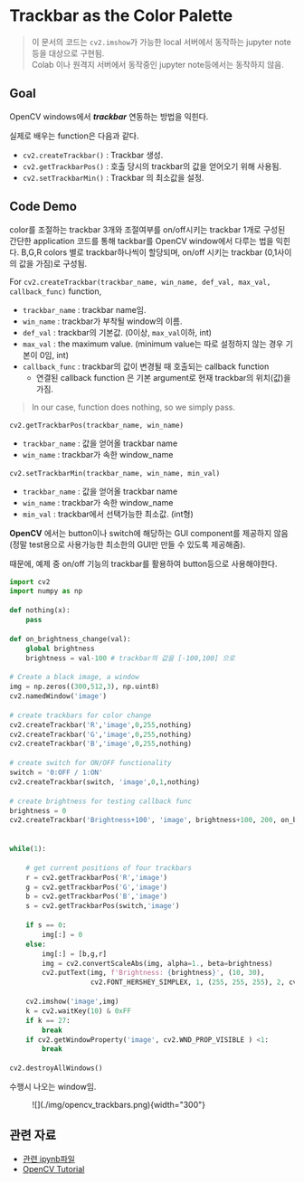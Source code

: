 # Trackbar as the Color Palette

> 이 문서의 코드는 `cv2.imshow`가 가능한 local 서버에서 동작하는 jupyter note 등을 대상으로 구현됨.  
> Colab 이나 원격지 서버에서 동작중인 jupyter note등에서는 동작하지 않음.

## Goal

OpenCV windows에서 ***trackbar*** 연동하는 방법을 익힌다.

실제로 배우는 function은 다음과 같다.

* `cv2.createTrackbar()` : Trackbar 생성.
* `cv2.getTrackbarPos()` : 호출 당시의 trackbar의 값을 얻어오기 위해 사용됨.
* `cv2.setTrackbarMin()` : Trackbar 의 최소값을 설정.

## Code Demo

color를 조절하는 trackbar 3개와 조절여부를 on/off시키는 trackbar 1개로 구성된 간단한 application 코드를 통해 tackbar를 OpenCV window에서 다루는 법을 익힌다.
B,G,R colors 별로 trackbar하나씩이 할당되며, on/off 시키는 trackbar (0,1사이의 값을 가짐)로 구성됨.

For `cv2.createTrackbar(trackbar_name, win_name, def_val, max_val, callback_func)` function, 

* `trackbar_name` : trackbar name임. 
* `win_name` : trackbar가 부착될 window의 이름.
* `def_val` : trackbar의 기본값. (0이상, `max_val`이하, int)
* `max_val` : the maximum value. (minimum value는 따로 설정하지 않는 경우 기본이 0임, int)
* `callback_func` : trackbar의 값이 변경될 때 호출되는 callback function 
    * 연결된 callback function 은 기본 argument로 현재 trackbar의 위치(값)을 가짐.
    
> In our case, function does nothing, so we simply pass.


`cv2.getTrackbarPos(trackbar_name, win_name)`

* `trackbar_name` : 값을 얻어올 trackbar name
* `win_name` : trackbar가 속한 window_name


`cv2.setTrackbarMin(trackbar_name, win_name, min_val)` 

* `trackbar_name` : 값을 얻어올 trackbar name
* `win_name` : trackbar가 속한 window_name
* `min_val` : trackbar에서 선택가능한 최소값. (int형)

**OpenCV** 에서는 button이나 switch에 해당하는 GUI component를 제공하지 않음 (정말 test용으로 사용가능한 최소한의 GUI만 만들 수 있도록 제공해줌).

때문에, 예제 중 on/off 기능의 trackbar를 활용하여 button등으로 사용해야한다.

```Python
import cv2
import numpy as np

def nothing(x):
    pass

def on_brightness_change(val):
    global brightness 
    brightness = val-100 # trackbar의 값을 [-100,100] 으로

# Create a black image, a window
img = np.zeros((300,512,3), np.uint8)
cv2.namedWindow('image')

# create trackbars for color change
cv2.createTrackbar('R','image',0,255,nothing)
cv2.createTrackbar('G','image',0,255,nothing)
cv2.createTrackbar('B','image',0,255,nothing)

# create switch for ON/OFF functionality
switch = '0:OFF / 1:ON'
cv2.createTrackbar(switch, 'image',0,1,nothing)
 
# create brightness for testing callback func
brightness = 0
cv2.createTrackbar('Brightness+100', 'image', brightness+100, 200, on_brightness_change)


while(1):

    # get current positions of four trackbars
    r = cv2.getTrackbarPos('R','image')
    g = cv2.getTrackbarPos('G','image')
    b = cv2.getTrackbarPos('B','image')
    s = cv2.getTrackbarPos(switch,'image')

    if s == 0:
        img[:] = 0
    else:
        img[:] = [b,g,r]
        img = cv2.convertScaleAbs(img, alpha=1., beta=brightness)
        cv2.putText(img, f'Brightness: {brightness}', (10, 30), 
                    cv2.FONT_HERSHEY_SIMPLEX, 1, (255, 255, 255), 2, cv2.LINE_AA)
    
    cv2.imshow('image',img)
    k = cv2.waitKey(10) & 0xFF
    if k == 27:
        break
    if cv2.getWindowProperty('image', cv2.WND_PROP_VISIBLE ) <1:
        break

cv2.destroyAllWindows()
```

수행시 나오는 window임.

<figure markdown>
![](./img/opencv_trackbars.png){width="300"}
</figure>


## 관련 자료

* [관련 ipynb파일](https://github.com/dsaint31x/OpenCV_Python_Tutorial/blob/master/DIP/DIP_00_04_Trackbar%20as%20the%20Color%20Palette.ipynb)
* [OpenCV Tutorial](https://docs.opencv.org/4.x/d9/dc8/tutorial_py_trackbar.html)